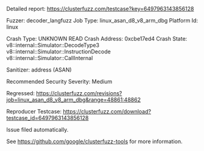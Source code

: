 Detailed report: https://clusterfuzz.com/testcase?key=6497963143856128

Fuzzer: decoder_langfuzz
Job Type: linux_asan_d8_v8_arm_dbg
Platform Id: linux

Crash Type: UNKNOWN READ
Crash Address: 0xcbe17ed4
Crash State:
  v8::internal::Simulator::DecodeType3
  v8::internal::Simulator::InstructionDecode
  v8::internal::Simulator::CallInternal
  
Sanitizer: address (ASAN)

Recommended Security Severity: Medium

Regressed: https://clusterfuzz.com/revisions?job=linux_asan_d8_v8_arm_dbg&range=48861:48862

Reproducer Testcase: https://clusterfuzz.com/download?testcase_id=6497963143856128

Issue filed automatically.

See https://github.com/google/clusterfuzz-tools for more information.